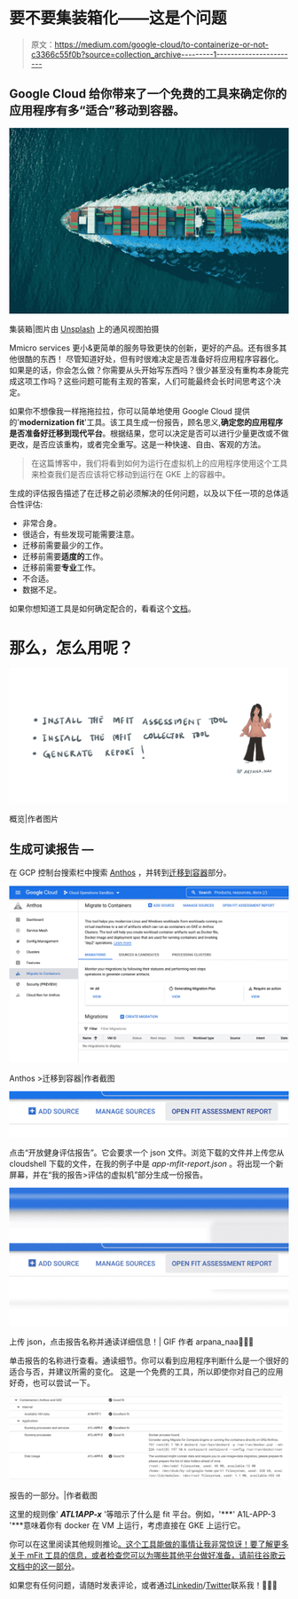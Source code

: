 # 要不要集装箱化——这是个问题

> 原文：<https://medium.com/google-cloud/to-containerize-or-not-c3366c55f0b?source=collection_archive---------1----------------------->

## Google Cloud 给你带来了一个免费的工具来确定你的应用程序有多“适合”移动到容器。

![](img/d92c07bf30e309672adcc74eda6bff10.png)

集装箱|图片由 [Unsplash](https://unsplash.com/s/photos/container?utm_source=unsplash&utm_medium=referral&utm_content=creditCopyText) 上的通风视图拍摄

Mmicro services 更小&更简单的服务导致更快的创新，更好的产品。还有很多其他很酷的东西！
尽管知道好处，但有时很难决定是否准备好将应用程序容器化。如果是的话，你会怎么做？你需要从头开始写东西吗？很少甚至没有重构本身能完成这项工作吗？这些问题可能有主观的答案，人们可能最终会长时间思考这个决定。

如果你不想像我一样拖拖拉拉，你可以简单地使用 Google Cloud 提供的'**modernization fit**'工具。该工具生成一份报告，顾名思义,**确定您的应用程序是否准备好迁移到现代平台**。根据结果，您可以决定是否可以进行少量更改或不做更改，是否应该重构，或者完全重写。这是一种快速、自由、客观的方法。

> 在这篇博客中，我们将看到如何为运行在虚拟机上的应用程序使用这个工具来检查我们是否应该将它移动到运行在 GKE 上的容器中。

生成的评估报告描述了在迁移之前必须解决的任何问题，以及以下任一项的总体适合性评估:

*   非常合身。
*   很适合，有些发现可能需要注意。
*   迁移前需要最少的工作。
*   迁移前需要**适度的**工作。
*   迁移前需要**专业**工作。
*   不合适。
*   数据不足。

如果你想知道工具是如何确定配合的，看看这个[文档](https://cloud.google.com/migrate/containers/docs/mfit-how-it-works)。

# 那么，怎么用呢？

![](img/232e9351145b90d3b843aaa8b8c26fd2.png)

概览|作者图片

## **生成可读报告** —

在 GCP 控制台搜索栏中搜索 [Anthos](https://cloud.google.com/anthos) ，并转到[迁移到容器](https:/console.cloud.google.com/anthos/migrate/migrations)部分。

![](img/455d9db90dde4ca639412c87c7658054.png)

Anthos >迁移到容器|作者截图

![](img/e7ce6bf376ba9dc5b7649afd7285a9ce.png)

点击“开放健身评估报告”。它会要求一个 json 文件。浏览下载的文件并上传您从 cloudshell 下载的文件，在我的例子中是 *app-mfit-report.json* 。将出现一个新屏幕，并在“我的报告>评估的虚拟机”部分生成一份报告。

![](img/f0a98c6fb82389fc7ff01d85a369b7ef.png)

上传 json，点击报告名称并通读详细信息！| GIF 作者 arpana_naa👩🏻‍💻

单击报告的名称进行查看。通读细节。你可以看到应用程序判断什么是一个很好的适合与否，并建议所需的变化。
这是一个免费的工具，所以即使你对自己的应用好奇，也可以尝试一下。

![](img/d6a04369671b5b270ac26769d3403045.png)

报告的一部分。|作者截图

这里的规则像' ***ATL1APP-x*** '等暗示了什么是 fit 平台。例如，'***' A1L-APP-3 '***意味着你有 docker 在 VM 上运行，考虑直接在 GKE 上运行它。

你可以在这里阅读其他规则推论[。这个工具能做的事情让我非常惊讶！要了解更多关于 mFit 工具的信息，或者检查您可以为哪些其他平台做好准备，请前往谷歌云文档中的](https://cloud.google.com/migrate/containers/docs/mfit-rules)[这一部分](https://cloud.google.com/migrate/containers/docs/mfit-about#modernization_journeys)。

如果您有任何问题，请随时发表评论，或者通过[Linkedin](https://www.linkedin.com/in/arpana11/)/[Twitter](https://twitter.com/arpana_naa)联系我！💁🏽‍♀️